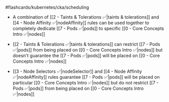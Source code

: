 #flashcards/kubernetes/cka/scheduling

- A combination of [[2 - Taints & Tolerations ✅|taints & tolerations]] and [[4 - Node Affinity ✅|nodeAffinity]] rules can be used together to completely dedicate [[7 - Pods ✅|pods]] to specific [[0 - Core Concepts Intro ✅|nodes]] 

- [[2 - Taints & Tolerations ✅|taints & tolerations]] can restrict [[7 - Pods ✅|pods]] from being placed on [[0 - Core Concepts Intro ✅|nodes]] but doesn't guarantee the [[7 - Pods ✅|pods]] will be placed on [[0 - Core Concepts Intro ✅|nodes]]

- [[3 - Node Selectors ✅|nodeSelector]] and [[4 - Node Affinity ✅|nodeAffinity]] rules guarantee [[7 - Pods ✅|pods]] will be placed on particular [[0 - Core Concepts Intro ✅|nodes]] but do not restrict [[7 - Pods ✅|pods]] from being placed on [[0 - Core Concepts Intro ✅|nodes]]